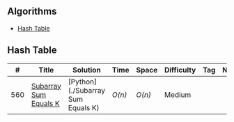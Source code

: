 ## Algorithms

* [Hash Table](https://github.com/yicong93/LeetCode#Hash-Table)

## Hash Table
|  #  | Title           |  Solution       |  Time           | Space           | Difficulty    | Tag          | Note| 
|-----|---------------- | --------------- | --------------- | --------------- | ------------- |--------------|-----|
560| [Subarray Sum Equals K](https://leetcode.com/problems/subarray-sum-equals-k/)      | [Python](./Subarray Sum Equals K)      | _O(n)_         | _O(n)_          | Medium         ||
